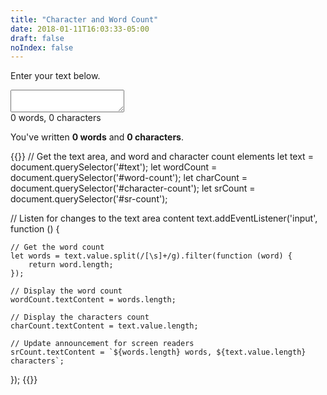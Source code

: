 ```yaml
---
title: "Character and Word Count"
date: 2018-01-11T16:03:33-05:00
draft: false
noIndex: false
---
```


<label for="text">Enter your text below.</label>
<textarea id="text"></textarea>

<div class="screen-reader" id="sr-count" aria-live="polite">0 words, 0 characters</div>
<p aria-hidden="true">You've written <strong><span id="word-count">0</span> words</strong> and <strong><span id="character-count">0</span> characters</strong>.</p>

{{<js>}}
// Get the text area, and word and character count elements
let text = document.querySelector('#text');
let wordCount = document.querySelector('#word-count');
let charCount = document.querySelector('#character-count');
let srCount = document.querySelector('#sr-count');

// Listen for changes to the text area content
text.addEventListener('input', function () {

	// Get the word count
	let words = text.value.split(/[\s]+/g).filter(function (word) {
		return word.length;
	});

	// Display the word count
	wordCount.textContent = words.length;

	// Display the characters count
	charCount.textContent = text.value.length;

	// Update announcement for screen readers
	srCount.textContent = `${words.length} words, ${text.value.length} characters`;

});
{{</js>}}